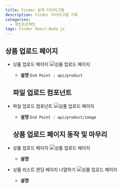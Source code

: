 ```yaml
---
title: Finder 설계 다이어그램
description: Finder 다이어그램 기록
categories:
  - 개인프로젝트
tags: Finder React-Node.js
---
```


## 상품 업로드 페이지

- 상품 업로드 페이지
  ![상품 업로드 페이지](/phtos/Finder-상품%20업로드%20페이지%20만들기.jpg)

  - **설명**
    `End Point : api/product`

  ## 파일 업로드 컴포넌트

- 파일 업로드 컴포넌트
  ![상품 업로드 페이지](/phtos/Finder-파일%20업로드%20컴포넌트.jpg)

  - **설명**
    `End Point : api/product/image`

  ## 상품 업로드 페이지 동작 및 마무리

- 상품 업로드 페이지
  ![상품 업로드 페이지](/phtos/Finder-상품%20업로드%20페이지%20마무리.jpg)

  - **설명**

- 상품 리스트 렌딩 페이지 나열하기
  ![상품 업로드 페이지](/phtos/Finder-랜딩%20페이지에%20상품%20리스트%20나열.jpg)
  - **설명**
